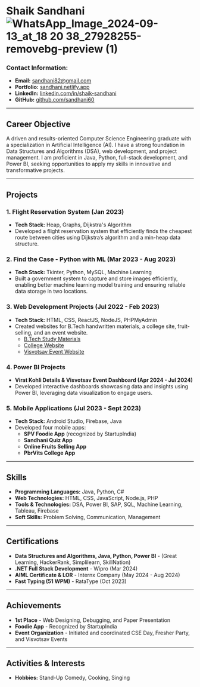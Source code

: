 # Shaik Sandhani![WhatsApp_Image_2024-09-13_at_18 20 38_27928255-removebg-preview (1)](https://github.com/user-attachments/assets/2a727fff-6a5e-48f7-a469-5e41d86534ea)

### Contact Information:
- **Email:** sandhani82@gmail.com
- **Portfolio:** [sandhani.netlify.app](https://sandhani.netlify.app/)
- **LinkedIn:** [linkedin.com/in/shaik-sandhani](https://www.linkedin.com/in/shaik-sandhani/)
- **GitHub:** [github.com/sandhani60](https://github.com/sandhani60)

---

## Career Objective
A driven and results-oriented Computer Science Engineering graduate with a specialization in Artificial Intelligence (AI). I have a strong foundation in Data Structures and Algorithms (DSA), web development, and project management. I am proficient in Java, Python, full-stack development, and Power BI, seeking opportunities to apply my skills in innovative and transformative projects.

---

## Projects

### 1. **Flight Reservation System (Jan 2023)**
   - **Tech Stack:** Heap, Graphs, Dijkstra's Algorithm
   - Developed a flight reservation system that efficiently finds the cheapest route between cities using Dijkstra’s algorithm and a min-heap data structure.

### 2. **Find the Case - Python with ML (Mar 2023 - Aug 2023)**
   - **Tech Stack:** Tkinter, Python, MySQL, Machine Learning
   - Built a government system to capture and store images efficiently, enabling better machine learning model training and ensuring reliable data storage in two locations.

### 3. **Web Development Projects (Jul 2022 - Feb 2023)**
   - **Tech Stack:** HTML, CSS, ReactJS, NodeJS, PHPMyAdmin
   - Created websites for B.Tech handwritten materials, a college site, fruit-selling, and an event website.
     - [B.Tech Study Materials](https://alexaboys.netlify.app/)
     - [College Website](https://pbrvits.netlify.app/)
     - [Visvotsav Event Website](https://visvotsav.in/)

### 4. **Power BI Projects**
   - **Virat Kohli Details & Visvotsav Event Dashboard (Apr 2024 - Jul 2024)**
   - Developed interactive dashboards showcasing data and insights using Power BI, leveraging data visualization to engage users.

### 5. **Mobile Applications (Jul 2023 - Sept 2023)**
   - **Tech Stack:** Android Studio, Firebase, Java
   - Developed four mobile apps:
     - **SPV Foodie App** (recognized by StartupIndia)
     - **Sandhani Quiz App**
     - **Online Fruits Selling App**
     - **PbrVits College App**

---

## Skills

- **Programming Languages:** Java, Python, C#
- **Web Technologies:** HTML, CSS, JavaScript, Node.js, PHP
- **Tools & Technologies:** DSA, Power BI, SAP, SQL, Machine Learning, Tableau, Firebase
- **Soft Skills:** Problem Solving, Communication, Management

---

## Certifications

- **Data Structures and Algorithms, Java, Python, Power BI** - (Great Learning, HackerRank, Simplilearn, SkillNation)
- **.NET Full Stack Development** - Wipro (Mar 2024)
- **AIML Certificate & LOR** - Internx Company (May 2024 - Aug 2024)
- **Fast Typing (51 WPM)** - RataType (Oct 2023)

---

## Achievements

- **1st Place** - Web Designing, Debugging, and Paper Presentation
- **Foodie App** - Recognized by StartupIndia
- **Event Organization** - Initiated and coordinated CSE Day, Fresher Party, and Visvotsav Events

---

## Activities & Interests

- **Hobbies:** Stand-Up Comedy, Cooking, Singing



